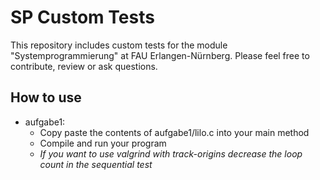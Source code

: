 # SP Custom Tests
This repository includes custom tests for the module "Systemprogrammierung" at FAU Erlangen-Nürnberg. 
Please feel free to contribute, review or ask questions.

## How to use

* aufgabe1:
  * Copy paste the contents of aufgabe1/lilo.c into your main method
  * Compile and run your program
  * *If you want to use valgrind with track-origins decrease the loop count in the sequential test*

